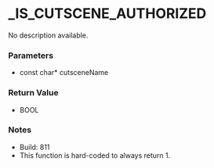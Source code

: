 # _IS_CUTSCENE_AUTHORIZED

No description available.

### Parameters
* const char* cutsceneName

### Return Value
* BOOL

### Notes
* Build: 811
* This function is hard-coded to always return 1.

